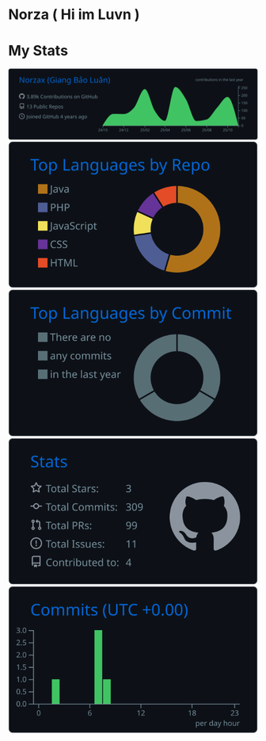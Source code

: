 # Norza ( Hi im Luvn )






# My Stats
[![](https://raw.githubusercontent.com/Norzax/Norzax/master/profile-summary-card-output/github_dark/0-profile-details.svg)](https://github.com/Norzax)
[![](https://raw.githubusercontent.com/Norzax/Norzax/master/profile-summary-card-output/github_dark/1-repos-per-language.svg)](https://github.com/Norzax) [![](https://raw.githubusercontent.com/Norzax/Norzax/master/profile-summary-card-output/github_dark/2-most-commit-language.svg)](https://github.com/Norzax)
[![](https://raw.githubusercontent.com/Norzax/Norzax/master/profile-summary-card-output/github_dark/3-stats.svg)](https://github.com/Norzax) [![](https://raw.githubusercontent.com/Norzax/Norzax/master/profile-summary-card-output/github_dark/4-productive-time.svg)](https://github.com/Norzax)
